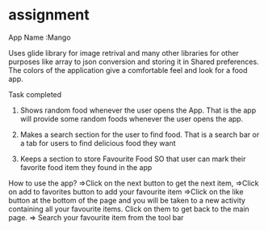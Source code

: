 # assignment
App Name :Mango


Uses glide library for image retrival and many other libraries for other purposes like array to json conversion and storing it in Shared preferences. The colors of the application give a comfortable feel and look for a food app.

Task completed

1) Shows random food whenever the user opens the App.
That is the app will provide some random foods whenever the user opens the app.

2) Makes a search section for the user to find food.
That is a search bar or a tab for users to find delicious food they want

3) Keeps a section to store Favourite Food
SO that user can mark their favorite food item they found in the app

How to use the app? =>Click on the next button to get the next item, =>Click on add to favorites button to add your favourite item =>Click on the like button at the bottom of the page and you will be taken to a new activity containing all your favourite items. Click on them to get back to the main page. => Search your favourite item from the tool bar
